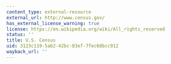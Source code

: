 ```yaml
---
content_type: external-resource
external_url: http://www.census.gov/
has_external_license_warning: true
license: https://en.wikipedia.org/wiki/All_rights_reserved
status: ''
title: U.S. Census
uid: 3123c119-5a62-42bc-83ef-7fec68bcc912
wayback_url: ''
---
```


